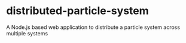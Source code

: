 distributed-particle-system
===========================

A Node.js based web application to distribute a particle system across multiple systems